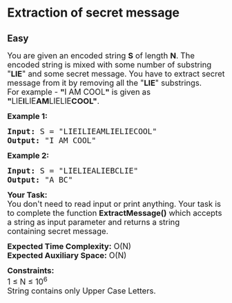 # Extraction of secret message
## Easy
<div class="problems_problem_content__Xm_eO"><p><span style="font-size:18px">You are given an encoded string <strong>S</strong> of length <strong>N</strong>. The encoded string is mixed with some number of substring "<strong>LIE</strong>" and some secret message.&nbsp;You have to extract secret message from it by removing&nbsp;all the "<strong>LIE</strong>"&nbsp;substrings.<br>
For example -&nbsp;<strong>"</strong>I AM COOL<strong>"</strong> is given as <strong>"</strong>LIE<strong>I</strong>LIE<strong>AM</strong>LIELIE<strong>COOL</strong><strong>"</strong>.</span></p>

<p><span style="font-size:18px"><strong>Example 1:</strong></span></p>

<pre><span style="font-size:18px"><strong>Input:</strong> S = "LIEILIEAMLIELIECOOL"
<strong>Output:</strong> "I AM COOL"
</span></pre>

<p><span style="font-size:18px"><strong>Example 2:</strong></span></p>

<pre><span style="font-size:18px"><strong>Input:</strong> S = "LIELIEALIEBCLIE"
<strong>Output:</strong> "A BC"</span></pre>

<p><span style="font-size:18px"><strong>Your Task:&nbsp;&nbsp;</strong><br>
You don't need to read input or print anything. Your task is to complete the function&nbsp;<strong>ExtractMessage()</strong>&nbsp;which accepts a string as input parameter and returns a string containing&nbsp;secret message.</span></p>

<p><span style="font-size:18px"><strong>Expected Time Complexity:</strong>&nbsp;O(N)<br>
<strong>Expected Auxiliary Space:</strong>&nbsp;O(N)</span></p>

<p><span style="font-size:18px"><strong>Constraints:</strong><br>
1 ≤ N ≤&nbsp;10<sup>6</sup><br>
String contains only Upper Case Letters.</span></p>
</div>